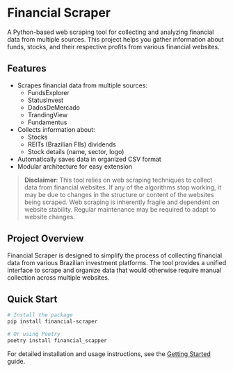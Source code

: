 # Financial Scraper

A Python-based web scraping tool for collecting and analyzing financial data from multiple sources. This project helps you gather information about funds, stocks, and their respective profits from various financial websites.

## Features

- Scrapes financial data from multiple sources:
  - FundsExplorer
  - StatusInvest
  - DadosDeMercado
  - TrandingView
  - Fundamentus
- Collects information about:
  - Stocks
  - REITs (Brazilian FIIs) dividends
  - Stock details (name, sector, logo)
- Automatically saves data in organized CSV format
- Modular architecture for easy extension

> **Disclaimer**: This tool relies on web scraping techniques to collect data from financial websites. If any of the algorithms stop working, it may be due to changes in the structure or content of the websites being scraped. Web scraping is inherently fragile and dependent on website stability. Regular maintenance may be required to adapt to website changes.

## Project Overview

Financial Scraper is designed to simplify the process of collecting financial data from various Brazilian investment platforms. The tool provides a unified interface to scrape and organize data that would otherwise require manual collection across multiple websites.

## Quick Start

```bash
# Install the package
pip install financial-scraper

# Or using Poetry
poetry install financial_scapper
```

For detailed installation and usage instructions, see the [Getting Started](getting-started/installation.md) guide.
